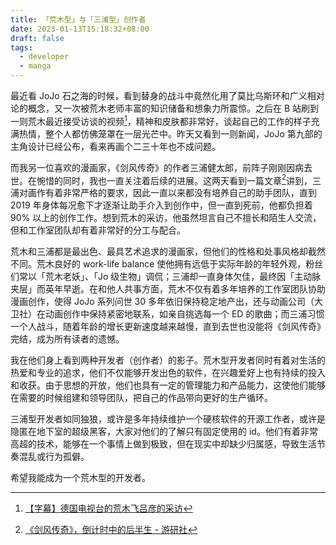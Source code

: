 ```yaml
---
title: 「荒木型」与「三浦型」创作者
date: 2023-01-13T15:18:32+08:00
draft: false
tags:
  - developer
  - manga
---
```


最近看 JoJo 石之海的时候，看到替身的战斗中竟然化用了莫比乌斯环和广义相对论的概念，又一次被荒木老师丰富的知识储备和想象力所震惊。之后在 B 站刷到一则荒木最近接受访谈的视频[^1]，精神和皮肤都非常好，谈起自己的工作的样子充满热情，整个人都仿佛笼罩在一层光芒中。昨天又看到一则新闻，JoJo 第九部的主角设计已经公布，看来再画个二三十年也不成问题。

而我另一位喜欢的漫画家，《剑风传奇》的作者三浦健太郎，前阵子刚刚因病去世。在惋惜的同时，我也一直关注着后续的进展。这两天看到一篇文章[^2]讲到，三浦对画作有着非常严格的要求，因此一直以来都没有培养自己的助手团队，直到 2019 年身体每况愈下才逐渐让助手介入到创作中，但一直到死前，他都负担着 90% 以上的创作工作。想到荒木的采访，他虽然坦言自己不擅长和陌生人交流，但和工作室团队却有着非常好的分工与配合。

荒木和三浦都是最出色、最具艺术追求的漫画家，但他们的性格和处事风格却截然不同。荒木良好的 work-life balance 使他拥有远低于实际年龄的年轻外观，粉丝们常以「荒木老妖」、「Jo 级生物」调侃；三浦却一直身体欠佳，最终因「主动脉夹层」而英年早逝。在和他人共事方面，荒木不仅有着多年培养的工作室团队协助漫画创作，使得 JoJo 系列问世 30 多年依旧保持稳定地产出，还与动画公司（大卫社）在动画创作中保持紧密地联系，如亲自挑选每一个 ED 的歌曲；而三浦习惯一个人战斗，随着年龄的增长更新速度越来越慢，直到去世也没能将《剑风传奇》完结，成为所有读者的遗憾。

我在他们身上看到两种开发者（创作者）的影子。荒木型开发者同时有着对生活的热爱和专业的追求，他们不仅能够开发出色的软件，在兴趣爱好上也有持续的投入和收获。由于思想的开放，他们也具有一定的管理能力和产品能力，这使他们能够在需要的时候组建和领导团队，把自己的作品带向更好的生产循环。

三浦型开发者如同独狼，或许是多年持续维护一个硬核软件的开源工作者，或许是隐匿在地下室的超级黑客，大家对他们的了解只有固定使用的 id。他们有着非常高超的技术，能够在一个事情上做到极致，但在现实中却缺少归属感，导致生活节奏混乱或行为孤僻。

希望我能成为一个荒木型的开发者。

[^1]: [【字幕】德国电视台的荒木飞吕彦的采访](https://www.bilibili.com/video/BV1g34y1j7LT/)
[^2]: [《剑风传奇》，倒计时中的后半生 - 游研社](https://www.yystv.cn/p/10351)